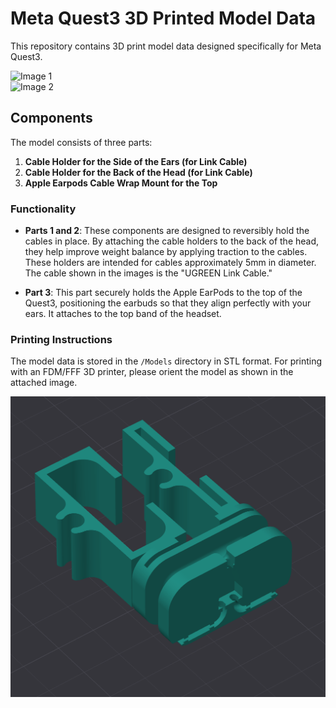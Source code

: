 # Meta Quest3 3D Printed Model Data

This repository contains 3D print model data designed specifically for Meta Quest3.

![Image 1](https://github.com/loutlot/Quest3-Cableholder/blob/main/Images/IMG_0562.jpg?raw=true)  
![Image 2](https://github.com/loutlot/Quest3-Cableholder/blob/main/Images/IMG_0573.jpg?raw=true)

## Components

The model consists of three parts:

1. **Cable Holder for the Side of the Ears (for Link Cable)**
2. **Cable Holder for the Back of the Head (for Link Cable)**
3. **Apple Earpods Cable Wrap Mount for the Top**

### Functionality

- **Parts 1 and 2**: These components are designed to reversibly hold the cables in place. By attaching the cable holders to the back of the head, they help improve weight balance by applying traction to the cables. These holders are intended for cables approximately 5mm in diameter. The cable shown in the images is the "UGREEN Link Cable."

- **Part 3**: This part securely holds the Apple EarPods to the top of the Quest3, positioning the earbuds so that they align perfectly with your ears. It attaches to the top band of the headset.

### Printing Instructions

The model data is stored in the `/Models` directory in STL format. For printing with an FDM/FFF 3D printer, please orient the model as shown in the attached image.

![Image 3](https://github.com/loutlot/Quest3-Cableholder/blob/main/Images/Printing.png?raw=true)
